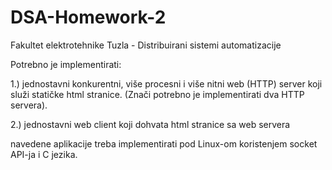 # DSA-Homework-2
Fakultet elektrotehnike Tuzla - Distribuirani sistemi automatizacije

Potrebno je implementirati:

1.) jednostavni konkurentni, više procesni i više nitni web (HTTP) server koji
služi statičke html stranice. (Znači potrebno je implementirati dva HTTP servera).

2.) jednostavni web client koji dohvata html stranice sa web servera

navedene aplikacije treba implementirati pod Linux-om koristenjem socket API-ja i C
jezika.
